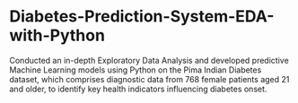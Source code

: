 # Diabetes-Prediction-System-EDA-with-Python
Conducted an in-depth Exploratory Data Analysis and developed predictive Machine Learning models using Python on the Pima Indian Diabetes dataset, which comprises diagnostic data from 768 female patients aged 21 and older, to identify key health indicators influencing diabetes onset. 
